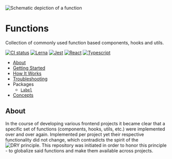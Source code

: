 ![Schematic depiction of a function](https://upload.wikimedia.org/wikipedia/commons/thumb/3/3b/Function_machine2.svg/440px-Function_machine2.svg.png)

# Functions

Collection of commonly used function based components, hooks and utils.

[![CI status](https://github.com/koendirkvanesterik/functions/workflows/ci/badge.svg?branch=main)](https://github.com/koendirkvanesterik/functions/actions?query=branch%3Amain+workflow%3Aci)
[![Lerna](https://img.shields.io/badge/maintained%20with-lerna-cc00ff.svg)](https://lerna.js.org/)
[![Jest](https://img.shields.io/badge/tested%20with-jest-cc00ff.svg)](https://jestjs.io//)
[![React](https://img.shields.io/badge/based%20on-react-cc00ff.svg)](https://reactjs.org/)
[![Typescript](https://img.shields.io/badge/typed%20with-typescript-cc00ff.svg)](https://www.typescriptlang.org/)

- [About](#about)
- [Getting Started](#getting-started)
- [How It Works](#how-it-works)
- [Troubleshooting](#troubleshooting)
- Packages
  - [`Label`](./packages/Label#readme)
- [Concepts](#concepts)

## About

In the course of developing various frontend projects it became clear that a specific set of functions (components, hooks, utils, etc.) were implemented over and over again. Implemented per project yet their respective functionality did not change, which contradicts the spirit of the ![DRY principle](https://en.wikipedia.org/wiki/Don%27t_repeat_yourself). This repository was initiated in order to honor this principle - to globalize said functions and make them available across projects.
